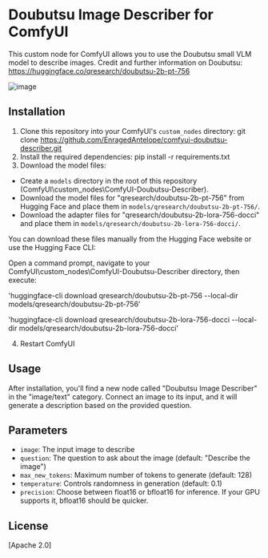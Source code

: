 # Doubutsu Image Describer for ComfyUI

This custom node for ComfyUI allows you to use the Doubutsu small VLM model to describe images.
Credit and further information on Doubutsu: https://huggingface.co/qresearch/doubutsu-2b-pt-756

![image](https://github.com/user-attachments/assets/766be6c5-b1f0-4a2e-b98f-8fda661051b9)


## Installation

1. Clone this repository into your ComfyUI's `custom_nodes` directory:
git clone https://github.com/EnragedAntelope/comfyui-doubutsu-describer.git
2. Install the required dependencies:
pip install -r requirements.txt
3. Download the model files:
- Create a `models` directory in the root of this repository (ComfyUI\custom_nodes\ComfyUI-Doubutsu-Describer).
- Download the model files for "qresearch/doubutsu-2b-pt-756" from Hugging Face and place them in `models/qresearch/doubutsu-2b-pt-756/`.
- Download the adapter files for "qresearch/doubutsu-2b-lora-756-docci" and place them in `models/qresearch/doubutsu-2b-lora-756-docci/`.

You can download these files manually from the Hugging Face website or use the Hugging Face CLI:

  Open a command prompt, navigate to your ComfyUI\custom_nodes\ComfyUI-Doubutsu-Describer directory, then execute:

  'huggingface-cli download qresearch/doubutsu-2b-pt-756 --local-dir models/qresearch/doubutsu-2b-pt-756'

  'huggingface-cli download qresearch/doubutsu-2b-lora-756-docci --local-dir models/qresearch/doubutsu-2b-lora-756-docci'

4. Restart ComfyUI

## Usage

After installation, you'll find a new node called "Doubutsu Image Describer" in the "image/text" category. Connect an image to its input, and it will generate a description based on the provided question.

## Parameters

- `image`: The input image to describe
- `question`: The question to ask about the image (default: "Describe the image")
- `max_new_tokens`: Maximum number of tokens to generate (default: 128)
- `temperature`: Controls randomness in generation (default: 0.1)
- `precision`: Choose between float16 or bfloat16 for inference. If your GPU supports it, bfloat16 should be quicker.

## License

[Apache 2.0]
